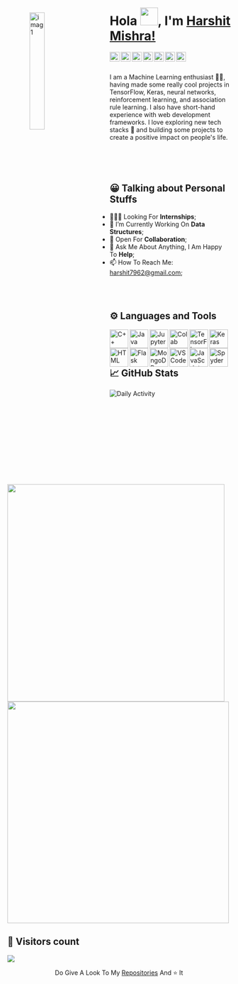 <img src="https://i.imgur.com/m5IOBjW.png" alt="imag1" style="width:26%; margin:50px;" align="left">

# Hola <img src="https://media.tenor.com/images/30169e4a670daf12443df7d2dd140176/tenor.gif" width=40>, I'm [Harshit Mishra!](https://harshit7962.github.io/shaandaar_harshit/) 
<a href="https://www.linkedin.com/in/harshit-mishra-509b4918b/" target="_blank">
  <img align="left" alt="Harshit's LinkdeIN" width="22px" src="https://cdn.jsdelivr.net/npm/simple-icons@v3/icons/linkedin.svg" />
</a>
<a href="https://www.instagram.com/shaandaar_harshit/" target="_blank">
  <img align="left" alt="Harshit's Instagram" width="22px" src="https://cdn.jsdelivr.net/npm/simple-icons@v3/icons/instagram.svg" />
</a>
<a href="https://twitter.com/great_harshit" target="_blank">
  <img align="left" alt="Harshit's Twitter" width="22px" src="https://cdn.jsdelivr.net/npm/simple-icons@3.13.0/icons/twitter.svg" />
</a>
<a href="mailto:harshit7962@gmail.com" target="_blank">
  <img align="left" alt="Mail Harshit" width="22px" src="https://cdn.jsdelivr.net/npm/simple-icons@3.1.0/icons/gmail.svg" />
</a>
<a href="https://leetcode.com/harshit7962/" target="_blank">
  <img align="left" alt="Harshit's Leetcode" width="22px" src="https://cdn.jsdelivr.net/npm/simple-icons@3.1.0/icons/leetcode.svg" />
</a>
<a href="https://www.hackerrank.com/harshit7962"  target="_blank">
  <img align="left" alt="Harshit's Hackerrank" width="22px" src="https://cdn.jsdelivr.net/npm/simple-icons@3.1.0/icons/hackerrank.svg" />
</a>
<a href="https://www.harshit7962.me/" target="_blank">
  <img align="left" alt="Harshit's Sourcerer" width="22px" src="https://cdn4.iconfinder.com/data/icons/contact-us-19/48/15-512.png"  />
</a>
<br>
<br>

I am a Machine Learning enthusiast 👨‍💻, having made some really cool projects in TensorFlow, Keras, neural networks, reinforcement learning, and association rule learning. I also have short-hand experience with web development frameworks. I love exploring new tech stacks 🚀 and building some projects to create a positive impact on people's life.
<br/>
<br/>

<br/>
<br/>
<!-- <img align="right" alt="GIF" src="https://cdn.dribbble.com/users/626327/screenshots/2618501/400.gif" width="400px" height="250px"/> -->


## 😀 Talking about Personal Stuffs

- 👨🏽‍💻 Looking For **Internships**;
- 🌱 I’m Currently Working On **Data Structures**; 
- 👯 Open For **Collaboration**;
- 💬 Ask Me About Anything, I Am Happy To **Help**;
- 📫 How To Reach Me: harshit7962@gmail.com;

<br>
<br>

## ⚙️ Languages and Tools  
<a href="https://www.cplusplus.com/" target="_blank"><img align="left" alt="C++" height ="42px" src="https://upload.wikimedia.org/wikipedia/commons/thumb/1/18/ISO_C%2B%2B_Logo.svg/1822px-ISO_C%2B%2B_Logo.svg.png"></a>
<a href="https://www.java.com/en/" target="_blank"><img align="left" alt="Java" height ="42px" src="https://cdn.worldvectorlogo.com/logos/java.svg"></a>
<a href="https://jupyter.org/" target="_blank"><img align="left" alt="Jupyter" height ="42px" src="https://upload.wikimedia.org/wikipedia/commons/thumb/3/38/Jupyter_logo.svg/883px-Jupyter_logo.svg.png"></a>
<a href="https://colab.research.google.com/" target="_blank"><img align="left" alt="Colab" height ="42px" src="https://colab.research.google.com/img/colab_favicon_256px.png"></a>
<a href="https://www.tensorflow.org/" target="_blank"><img align="left" alt="TensorFlow" height ="42px" src="https://upload.wikimedia.org/wikipedia/commons/thumb/2/2d/Tensorflow_logo.svg/1200px-Tensorflow_logo.svg.png"></a>
<a href="https://keras.io/" target="_blank"><img align="left" alt="Keras" height ="42px" src="https://upload.wikimedia.org/wikipedia/commons/thumb/a/ae/Keras_logo.svg/1200px-Keras_logo.svg.png"></a>
<a href="https://www.w3schools.com/html/" target="_blank"><img align="left" alt="HTML" height ="42px" src="https://www.w3.org/html/logo/downloads/HTML5_Logo_256.png"></a>
<a href="https://flask.palletsprojects.com/en/2.1.x/" target="_blank"><img align="left" alt="Flask" height ="42px" src="https://seeklogo.com/images/F/flask-logo-44C507ABB7-seeklogo.com.png"></a>
<a href="https://www.mongodb.com/" target="_blank"><img align="left" alt="MongoDB" height ="42px" src="https://www.pngkit.com/png/detail/225-2254691_9kib-354x415-unnamed-mongodb-logo-svg.png"></a>
<a href="https://code.visualstudio.com/" target="_blank"><img align="left" alt="VSCode" height ="42px" src="https://upload.wikimedia.org/wikipedia/commons/thumb/9/9a/Visual_Studio_Code_1.35_icon.svg/2048px-Visual_Studio_Code_1.35_icon.svg.png"></a>
<a href="https://developer.mozilla.org/en-US/docs/Web/JavaScript" target="_blank"> <img align="left" alt="JavaScript" height ="42px" src="https://upload.wikimedia.org/wikipedia/commons/6/6a/JavaScript-logo.png"> </a>
<a href="https://www.spyder-ide.org/" target="_blank"> <img align="left" alt="Spyder" height ="42px" src="https://www.vhv.rs/dpng/d/208-2081256_python-logo-png-spyder-logo-spyder-python-icon.png"></a>

<br>
<br>
<br>

## 📈 GitHub Stats
![Daily Activity](https://activity-graph.herokuapp.com/graph?username=harshit7962&bg_color=000000&color=fff&line=0194dd&point=5194f0&area=true)

<p float="left">
  <img src="https://leetcard.jacoblin.cool/harshit7962?theme=dark&font=Adamina" width="490" />
  <img src="https://github-readme-streak-stats.herokuapp.com/?user=harshit7962&theme=dark&font=Adamina" width="500" />
</p>

<!-- <p><img src="https://leetcard.jacoblin.cool/harshit7962?theme=dark&font=Adamina" /></p> -->

<!-- [![GitHub Streak](https://github-readme-streak-stats.herokuapp.com/?user=harshit7962&theme=dark&font=Adamina)](https://git.io/streak-stats) -->

<!-- ![Harshit's github stats](https://github-readme-stats.vercel.app/api?username=harshit7962&&show_icons=true&hide_border=false&title_color=ffffff&text_color=daf7dc&icon_color=bb2acf&bg_color=191919) -->



<!-- ![MSL](https://github-readme-stats.vercel.app/api/top-langs/?username=harshit7962&layout=compact&hide_border=false&title_color=ffffff&text_color=daf7dc&icon_color=bb2acf&bg_color=191919) -->

## 👀 Visitors count
<img src="https://profile-counter.glitch.me/harshit7962/count.svg" />
  
<br>

<p align="center">Do Give A Look To My <a href="https://github.com/harshit7962?tab=repositories" target="_blank">Repositories</a> And ⭐ It </p>

